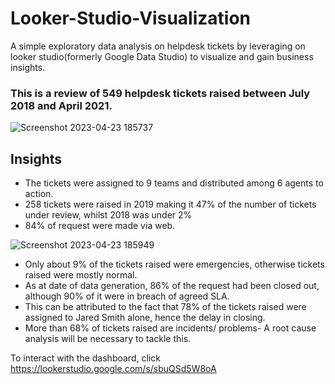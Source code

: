 # Looker-Studio-Visualization
A simple exploratory data analysis on helpdesk tickets by leveraging on looker studio(formerly Google Data Studio) to visualize and gain business insights.


### This is a review of 549 helpdesk tickets raised between July 2018 and April 2021.

![Screenshot 2023-04-23 185737](https://user-images.githubusercontent.com/122166125/234964214-6e5884dc-69ca-4ab0-afbc-cf766fe84bd1.png)

## Insights 
- The tickets were assigned to 9 teams and distributed among 6 agents to action.
- 258 tickets were raised in 2019 making it 47% of the number of tickets under review, whilst 2018 was under 2%
- 84% of request were made via web.

![Screenshot 2023-04-23 185949](https://user-images.githubusercontent.com/122166125/234964596-3195a99d-2266-4871-8b48-7f15d411c8a2.png)


- Only about 9% of the tickets raised were emergencies, otherwise tickets raised were mostly normal.
- As at date of data generation, 86% of the request had been closed out, although 90% of it were in breach of agreed SLA.
- This can be attributed to the fact that 78% of the tickets raised were assigned to Jared Smith alone, hence the delay in closing.
- More than 68% of tickets raised are incidents/ problems- A root cause analysis will be necessary to tackle this.

To interact with the dashboard, click  https://lookerstudio.google.com/s/sbuQSd5W8oA

